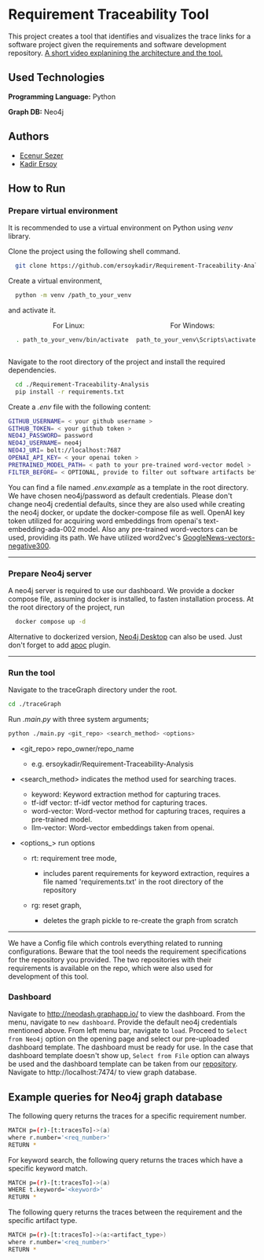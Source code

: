 
# Requirement Traceability Tool

This project creates a tool that identifies and visualizes the trace links for a software project given the requirements and software development repository.
[A short video explanining the architecture and the tool.](https://www.youtube.com/watch?v=DhbpC6D7EeE)

## Used Technologies

**Programming Language:** Python

**Graph DB:** Neo4j

  
## Authors

- [Ecenur Sezer](https://www.github.com/codingAku)
- [Kadir Ersoy](https://www.github.com/ersoykadir) 


  
## How to Run

<!---
The project needs Python=3.10.0 to operate. 
You can download it by clicking [here](https://www.python.org/downloads/release/python-3100/).
-->

### Prepare virtual environment

It is recommended to use a virtual environment on Python using _venv_ library.

Clone the project using the following shell command.

```bash
  git clone https://github.com/ersoykadir/Requirement-Traceability-Analysis.git
```

Create a virtual environment,
```bash
  python -m venv /path_to_your_venv
```
and activate it.
<div style="text-align: center; display: grid; grid-template-columns: 1fr 1fr">
  <div>
  For Linux:

  ```bash
    . path_to_your_venv/bin/activate
  ```
  </div>
  <div>
  For Windows:

  ```bash
    path_to_your_venv\Scripts\activate
  ```
  </div>
</div>

Navigate to the root directory of the project and install the required dependencies.

```bash
  cd ./Requirement-Traceability-Analysis
  pip install -r requirements.txt
```

Create a _.env_ file with the following content:
 
```bash
GITHUB_USERNAME= < your github username >
GITHUB_TOKEN= < your github token >
NEO4J_PASSWORD= password
NEO4J_USERNAME= neo4j
NEO4J_URI= bolt://localhost:7687
OPENAI_API_KEY= < your openai token >
PRETRAINED_MODEL_PATH= < path to your pre-trained word-vector model >
FILTER_BEFORE= < OPTIONAL, provide to filter out software artifacts before a certain date >
```
You can find a file named _.env.example_ as a template in the root directory. We have chosen neo4j/password as default credentials. Please don't change neo4j credential defaults, since they are also used while creating the neo4j docker, or update the docker-compose file as well.
OpenAI key token utilized for acquiring word embeddings from openai's text-embedding-ada-002 model. Also any pre-trained word-vectors can be used, providing its path. We have utilized word2vec's [GoogleNews-vectors-negative300](https://drive.google.com/file/d/0B7XkCwpI5KDYNlNUTTlSS21pQmM/edit?resourcekey=0-wjGZdNAUop6WykTtMip30g).

-----
### Prepare Neo4j server

A neo4j server is required to use our dashboard. We provide a docker compose file, assuming docker is installed, to fasten installation process. At the root directory of the project, run
```bash
  docker compose up -d
```

Alternative to dockerized version, [Neo4j Desktop](https://neo4j.com/download/) can also be used. Just don't forget to add [apoc](https://neo4j.com/labs/apoc/4.4/installation/) plugin.

-----
### Run the tool
Navigate to the traceGraph directory under the root.
```bash
cd ./traceGraph
```

Run _.main.py_ with three system arguments; 

```bash
python ./main.py <git_repo> <search_method> <options>
```

- <git_repo>  repo_owner/repo_name 
  - e.g. ersoykadir/Requirement-Traceability-Analysis

- <search_method> indicates the method used for searching traces.
  - keyword:  Keyword extraction method for capturing traces.
  - tf-idf vector: tf-idf vector method for capturing traces.
  - word-vector: Word-vector method for capturing traces, requires a pre-trained model.
  - llm-vector: Word-vector embeddings taken from openai.

- <options_> run options

  - rt:    requirement tree mode,
    - includes parent requirements for keyword extraction, requires a file named 'requirements.txt' in the root directory of the repository
          
  - rg:    reset graph, 
    - deletes the graph pickle to re-create the graph from scratch

---------

We have a Config file which controls everything related to running configurations. Beware that the tool needs the requirement specifications for the repository you provided. The two repositories with their requirements is available on the repo, which were also used for development of this tool.

### Dashboard

Navigate to http://neodash.graphapp.io/ to view the dashboard. From the menu, navigate to `new dashboard`. Provide the default neo4j credentials mentioned above. From left menu bar, navigate to `load`. Proceed to `Select from Neo4j` option on the opening page and select our pre-uploaded dashboard template. The dashboard must be ready for use. In the case that dashboard template doesn't show up, `Select from File` option can always be used and the dashboard template can be taken from our [repository](https://github.com/ersoykadir/Requirement-Traceability-Analysis/blob/main/dashboard-template.json). 
Navigate to http://localhost:7474/ to view graph database.

  
## Example queries for Neo4j graph database

The following query returns the traces for a specific requirement number.

```bash
MATCH p=(r)-[t:tracesTo]->(a) 
where r.number='<req_number>'
RETURN *
```

For keyword search, the following query returns the traces which have a specific keyword match.

```bash
MATCH p=(r)-[t:tracesTo]->(a) 
WHERE t.keyword='<keyword>'
RETURN *
```

The following query returns the traces between the requirement and the specific artifact type.

```bash
MATCH p=(r)-[t:tracesTo]->(a:<artifact_type>) 
where r.number='<req_number>'
RETURN *
```
  
